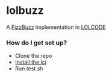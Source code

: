 # lolbuzz #

A [FizzBuzz](https://en.wikipedia.org/wiki/Fizz_buzz) implementation in [LOLCODE](https://en.wikipedia.org/wiki/LOLCODE)

### How do I get set up? ###

* Clone the repo
* [Install the lci](http://lolcode.org/)
* Run test.sh